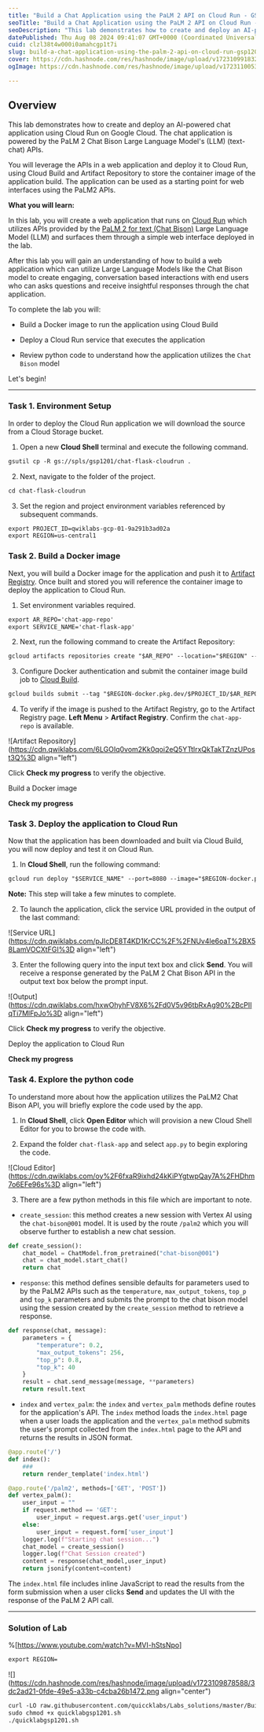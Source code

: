 ```yaml
---
title: "Build a Chat Application using the PaLM 2 API on Cloud Run - GSP1201"
seoTitle: "Build a Chat Application using the PaLM 2 API on Cloud Run - GSP1201"
seoDescription: "This lab demonstrates how to create and deploy an AI-powered chat application using Cloud Run on Google Cloud. The chat application is powered by the PaLM 2"
datePublished: Thu Aug 08 2024 09:41:07 GMT+0000 (Coordinated Universal Time)
cuid: clzl38t4w000i0amahcgp1t7i
slug: build-a-chat-application-using-the-palm-2-api-on-cloud-run-gsp1201
cover: https://cdn.hashnode.com/res/hashnode/image/upload/v1723109918328/7a0069a9-d9b6-4ee9-b9b3-e354098b0f37.png
ogImage: https://cdn.hashnode.com/res/hashnode/image/upload/v1723110053159/d23bbce1-7695-4685-bd22-f384d900c17e.png

---
```


## **Overview**

This lab demonstrates how to create and deploy an AI-powered chat application using Cloud Run on Google Cloud. The chat application is powered by the PaLM 2 Chat Bison Large Language Model's (LLM) (text-chat) APIs.

You will leverage the APIs in a web application and deploy it to Cloud Run, using Cloud Build and Artifact Repository to store the container image of the application build. The application can be used as a starting point for web interfaces using the PaLM2 APIs.

**What you will learn:**

In this lab, you will create a web application that runs on [Cloud Run](https://cloud.google.com/run/) which utilizes APIs provided by the [PaLM 2 for text (Chat Bison)](https://cloud.google.com/vertex-ai/docs/generative-ai/model-reference/text-chat) Large Language Model (LLM) and surfaces them through a simple web interface deployed in the lab.

After this lab you will gain an understanding of how to build a web application which can utilize Large Language Models like the Chat Bison model to create engaging, conversation based interactions with end users who can asks questions and receive insightful responses through the chat application.

To complete the lab you will:

* Build a Docker image to run the application using Cloud Build
    
* Deploy a Cloud Run service that executes the application
    
* Review python code to understand how the application utilizes the `Chat Bison` model
    

Let's begin!

---

### **Task 1. Environment Setup**

In order to deploy the Cloud Run application we will download the source from a Cloud Storage bucket.

1. Open a new **Cloud Shell** terminal and execute the following command.
    

```apache
gsutil cp -R gs://spls/gsp1201/chat-flask-cloudrun .
```

2. Next, navigate to the folder of the project.
    

```apache
cd chat-flask-cloudrun
```

3. Set the region and project environment variables referenced by subsequent commands.
    

```apache
export PROJECT_ID=qwiklabs-gcp-01-9a291b3ad02a
export REGION=us-central1
```

### **Task 2. Build a Docker image**

Next, you will build a Docker image for the application and push it to [Artifact Registry](https://cloud.google.com/artifact-registry/docs/container-concepts). Once built and stored you will reference the container image to deploy the application to Cloud Run.

1. Set environment variables required.
    

```apache
export AR_REPO='chat-app-repo'
export SERVICE_NAME='chat-flask-app'
```

2. Next, run the following command to create the Artifact Repository:
    

```apache
gcloud artifacts repositories create "$AR_REPO" --location="$REGION" --repository-format=Docker
```

3. Configure Docker authentication and submit the container image build job to [Cloud Build](https://cloud.google.com/build/docs/build-push-docker-image).
    

```apache
gcloud builds submit --tag "$REGION-docker.pkg.dev/$PROJECT_ID/$AR_REPO/$SERVICE_NAME"
```

4. To verify if the image is pushed to the Artifact Registry, go to the Artifact Registry page. **Left Menu** &gt; **Artifact Registry**. Confirm the `chat-app-repo` is available.
    

![Artifact Repository](https://cdn.qwiklabs.com/6LGOIq0vom2Kk0qoi2eQ5YTtlrxQkTakTZnzUPost3Q%3D align="left")

Click **Check my progress** to verify the objective.

Build a Docker image

**Check my progress**

### **Task 3. Deploy the application to Cloud Run**

Now that the application has been downloaded and built via Cloud Build, you will now deploy and test it on Cloud Run.

1. In **Cloud Shell**, run the following command:
    

```apache
gcloud run deploy "$SERVICE_NAME" --port=8080 --image="$REGION-docker.pkg.dev/$PROJECT_ID/$AR_REPO/$SERVICE_NAME:latest" --allow-unauthenticated --region=$REGION --platform=managed --project=$PROJECT_ID --set-env-vars=GCP_PROJECT=$PROJECT_ID,GCP_REGION=$REGION
```

**Note:** This step will take a few minutes to complete.

2. To launch the application, click the service URL provided in the output of the last command:
    

![Service URL](https://cdn.qwiklabs.com/pJIcDE8T4KD1KrCC%2F%2FNUv4le6oaT%2BX58LamVOCXtFGI%3D align="left")

3. Enter the following query into the input text box and click **Send**. You will receive a response generated by the PaLM 2 Chat Bison API in the output text box below the prompt input.
    

![Output](https://cdn.qwiklabs.com/hxwOhyhFV8X6%2Fd0V5v96tbRxAg90%2BcPIIqTi7MlFpJo%3D align="left")

Click **Check my progress** to verify the objective.

Deploy the application to Cloud Run

**Check my progress**

### **Task 4. Explore the python code**

To understand more about how the application utilizes the PaLM2 Chat Bison API, you will briefly explore the code used by the app.

1. In **Cloud Shell**, click **Open Editor** which will provision a new Cloud Shell Editor for you to browse the code with.
    
2. Expand the folder `chat-flask-app` and select `app.py` to begin exploring the code.
    

![Cloud Editor](https://cdn.qwiklabs.com/oy%2F6fxaR9ixhd24kKiPYgtwpQay7A%2FHDhm7o6EFe96s%3D align="left")

3. There are a few python methods in this file which are important to note.
    

* `create_session`: this method creates a new session with Vertex AI using the `chat-bison@001` model. It is used by the route `/palm2` which you will observe further to establish a new chat session.
    

```python
def create_session():
    chat_model = ChatModel.from_pretrained("chat-bison@001")
    chat = chat_model.start_chat()
    return chat
```

* `response`: this method defines sensible defaults for parameters used to by the PaLM2 APIs such as the `temperature`, `max_output_tokens`, `top_p` and `top_k` parameters and submits the prompt to the chat bison model using the session created by the `create_session` method to retrieve a response.
    

```python
def response(chat, message):
    parameters = {
        "temperature": 0.2,
        "max_output_tokens": 256,
        "top_p": 0.8,
        "top_k": 40
    }
    result = chat.send_message(message, **parameters)
    return result.text
```

* `index` and `vertex_palm`: the `index` and `vertex_palm` methods define routes for the application's API. The `index` method loads the `index.html` page when a user loads the application and the `vertex_palm` method submits the user's prompt collected from the `index.html` page to the API and returns the results in JSON format.
    

```python
@app.route('/')
def index():
    ###
    return render_template('index.html')

@app.route('/palm2', methods=['GET', 'POST'])
def vertex_palm():
    user_input = ""
    if request.method == 'GET':
        user_input = request.args.get('user_input')
    else:
        user_input = request.form['user_input']
    logger.log(f"Starting chat session...")
    chat_model = create_session()
    logger.log(f"Chat Session created")
    content = response(chat_model,user_input)
    return jsonify(content=content)
```

The `index.html` file includes inline JavaScript to read the results from the form submission when a user clicks **Send** and updates the UI with the response of the PaLM 2 API call.

---

### Solution of Lab

%[https://www.youtube.com/watch?v=MVI-hStsNpo] 

```apache
export REGION=
```

![](https://cdn.hashnode.com/res/hashnode/image/upload/v1723109878588/3dc2ad21-0fde-49e5-a33b-c4cba26b1472.png align="center")

```apache
curl -LO raw.githubusercontent.com/quiccklabs/Labs_solutions/master/Build%20a%20Chat%20Application%20using%20the%20PaLM%202%20API%20on%20Cloud%20Run/quicklabgsp1201.sh
sudo chmod +x quicklabgsp1201.sh
./quicklabgsp1201.sh
```